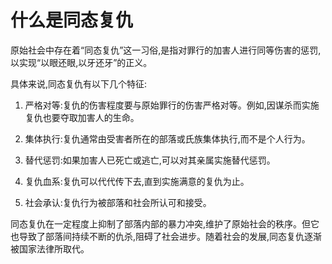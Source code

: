 # 什么是同态复仇

原始社会中存在着“同态复仇”这一习俗,是指对罪行的加害人进行同等伤害的惩罚,以实现“以眼还眼,以牙还牙”的正义。

具体来说,同态复仇有以下几个特征:

1. 严格对等:复仇的伤害程度要与原始罪行的伤害严格对等。例如,因谋杀而实施复仇也要夺取加害人的生命。

2. 集体执行:复仇通常由受害者所在的部落或氏族集体执行,而不是个人行为。

3. 替代惩罚:如果加害人已死亡或逃亡,可以对其亲属实施替代惩罚。

4. 复仇血系:复仇可以代代传下去,直到实施满意的复仇为止。

5. 社会承认:复仇行为被部落和社会所认可和接受。

同态复仇在一定程度上抑制了部落内部的暴力冲突,维护了原始社会的秩序。但它也导致了部落间持续不断的仇杀,阻碍了社会进步。随着社会的发展,同态复仇逐渐被国家法律所取代。